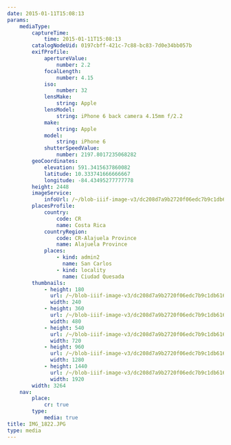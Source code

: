 ```yaml
---
date: 2015-01-11T15:08:13
params:
    mediaType:
        captureTime:
            time: 2015-01-11T15:08:13
        catalogNodeUid: 0197cbff-421c-7c88-bc83-7d0e34bb057b
        exifProfile:
            apertureValue:
                number: 2.2
            focalLength:
                number: 4.15
            iso:
                number: 32
            lensMake:
                string: Apple
            lensModel:
                string: iPhone 6 back camera 4.15mm f/2.2
            make:
                string: Apple
            model:
                string: iPhone 6
            shutterSpeedValue:
                number: 2197.8017235068282
        geoCoordinates:
            elevation: 591.3415637860082
            latitude: 10.333741666666667
            longitude: -84.43495277777778
        height: 2448
        imageService:
            infoUrl: /~/blob-iiif-image-v3/dc208d7a9b2720f06edc7b9c1db6163bf0e429496971d9b4f3aa5ed3986a65ec/info.json
        placesProfile:
            country:
                code: CR
                name: Costa Rica
            countryRegion:
                code: CR-Alajuela Province
                name: Alajuela Province
            places:
                - kind: admin2
                  name: San Carlos
                - kind: locality
                  name: Ciudad Quesada
        thumbnails:
            - height: 180
              url: /~/blob-iiif-image-v3/dc208d7a9b2720f06edc7b9c1db6163bf0e429496971d9b4f3aa5ed3986a65ec/full/240%2C180/0/default.jpg
              width: 240
            - height: 360
              url: /~/blob-iiif-image-v3/dc208d7a9b2720f06edc7b9c1db6163bf0e429496971d9b4f3aa5ed3986a65ec/full/480%2C360/0/default.jpg
              width: 480
            - height: 540
              url: /~/blob-iiif-image-v3/dc208d7a9b2720f06edc7b9c1db6163bf0e429496971d9b4f3aa5ed3986a65ec/full/720%2C540/0/default.jpg
              width: 720
            - height: 960
              url: /~/blob-iiif-image-v3/dc208d7a9b2720f06edc7b9c1db6163bf0e429496971d9b4f3aa5ed3986a65ec/full/1280%2C960/0/default.jpg
              width: 1280
            - height: 1440
              url: /~/blob-iiif-image-v3/dc208d7a9b2720f06edc7b9c1db6163bf0e429496971d9b4f3aa5ed3986a65ec/full/1920%2C1440/0/default.jpg
              width: 1920
        width: 3264
    nav:
        place:
            cr: true
        type:
            media: true
title: IMG_1822.JPG
type: media
---
```

